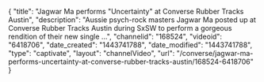 {
    "title": "Jagwar Ma performs \"Uncertainty\" at Converse Rubber Tracks Austin",
    "description": "Aussie psych-rock masters Jagwar Ma posted up at Converse Rubber Tracks Austin during SxSW to perform a gorgeous rendition of their new single ...",
    "channelid": "168524",
    "videoid": "6418706",
    "date_created": "1443741788",
    "date_modified": "1443741788",
    "type": "captivate",
    "layout": "channelVideo",
    "url": "\/converse\/jagwar-ma-performs-uncertainty-at-converse-rubber-tracks-austin\/168524-6418706"
}